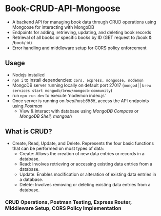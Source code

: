 # Book-CRUD-API-Mongoose
- A backend API for managing book data through CRUD operations using Mongoose for interacting with MongoDB
- Endpoints for adding, retrieving, updating, and deleting book records
- Retrieval of all books or specific books by ID (GET request to /book & /book/:id)
- Error handling and middleware setup for CORS policy enforcement

## Usage
- Nodejs installed
- `npm i` to install dependencies: `cors, express, mongoose, nodemon`
- MongoDB server running locally on default port 27017 (`mongod` || `brew services start mongodb/brew/mongodb-community`)
- run `npm run dev` to execute 'nodemon index.js'
- Once server is running on *localhost:5555*, access the API endpoints using *Postman*
    - View & interact with database using *MongoDB Compass* or *MongoDB Shell, mongosh*

## What is CRUD?
- Create, Read, Update, and Delete. Represents the four basic functions that can be performed on most types of data:
    - Create: Allows the creation of new data entries or records in a database.
    - Read: Involves retrieving or accessing existing data entries from a database.
    - Update: Enables modification or alteration of existing data entries in a database.
    - Delete: Involves removing or deleting existing data entries from a database.

### CRUD Operations, Postman Testing, Express Router, Middleware Setup, CORS Policy Implementation